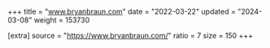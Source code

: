 +++
title = "www.bryanbraun.com"
date = "2022-03-22"
updated = "2024-03-08"
weight = 153730

[extra]
source = "https://www.bryanbraun.com/"
ratio = 7
size = 150
+++
